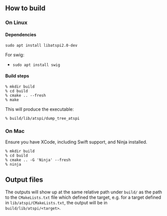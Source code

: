 ## How to build

### On Linux

#### Dependencies

`sudo apt install libatspi2.0-dev`

For swig:
* `sudo apt install swig`

#### Build steps
```
% mkdir build
% cd build
% cmake .. --fresh
% make
```

This will produce the executable:
```
% build/lib/atspi/dump_tree_atspi
```

### On Mac

Ensure you have XCode, including Swift support, and Ninja installed.

```
% mkdir build
% cd build
% cmake .. -G 'Ninja' --fresh
% ninja
```

## Output files

The outputs will show up at the same relative path under `build/` as the path to the `CMakeLists.txt` file which defined the target, e.g. for a target defined in `lib/atspi/CMakeLists.txt`, the output will be in `build/lib/atspi/<target>`.